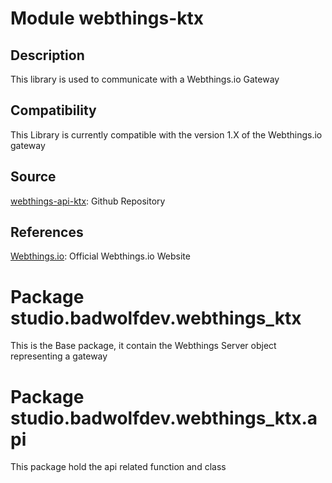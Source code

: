 # Module webthings-ktx

## Description
 This library is used to communicate with a Webthings.io Gateway

## Compatibility
 This Library is currently compatible with the version 1.X of the Webthings.io gateway

## Source

[webthings-api-ktx](https://github.com/Bad-Wolf-developpement/webthings-api-ktx): Github Repository

## References

[Webthings.io](https://webthings.io): Official Webthings.io Website
 
# Package studio.badwolfdev.webthings_ktx
 This is the Base package, it contain the Webthings Server object representing a gateway

# Package studio.badwolfdev.webthings_ktx.api
 This package hold the api related function and class